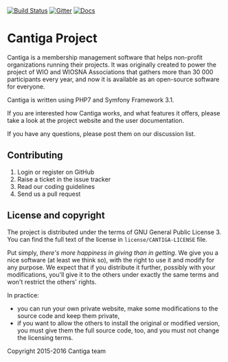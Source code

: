[![Build Status](https://travis-ci.org/zyxist/cantiga.svg?branch=master)](https://travis-ci.org/zyxist/cantiga)
[![Gitter](https://badges.gitter.im/atoum/atoum.svg)](https://gitter.im/zyxist/cantiga?utm_source=badge&utm_medium=badge&utm_campaign=pr-badge)
[![Docs](https://readthedocs.org/projects/cantiga/badge/?version=latest)](http://cantiga.readthedocs.io/en/latest/)

Cantiga Project
===============

Cantiga is a membership management software that helps non-profit organizations running their projects. It was originally created to power
the project of WIO and WIOSNA Associations that gathers more than 30 000 participants every year, and now it is available as an open-source
software for everyone.

Cantiga is written using PHP7 and Symfony Framework 3.1.

If you are interested how Cantiga works, and what features it offers, please take a look at the project website and the user documentation.

If you have any questions, please post them on our discussion list.

Contributing
------------

1. Login or register on GitHub
2. Raise a ticket in the issue tracker
3. Read our coding guidelines
4. Send us a pull request

License and copyright
---------------------

The project is distributed under the terms of GNU General Public License 3. You can find the full text of the license
in `license/CANTIGA-LICENSE` file.

Put simply, *there's more happiness in giving than in getting*. We give you a nice software (at least we think so), with the right to use it
and modify for any purpose. We expect that if you distribute it further, possibly with your modifications, you'll give it
to the others under exactly the same terms and won't restrict the others' rights.

In practice:
 - you can run your own private website, make some modifications to the source code and keep them private,
 - if you want to allow the others to install the original or modified version, you must give them the full source code, too,
   and you must not change the licensing terms.

Copyright 2015-2016 Cantiga team
